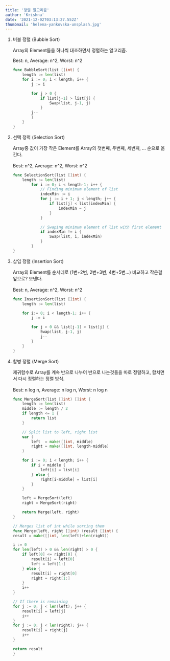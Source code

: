 ```yaml
---
title: '정렬 알고리즘'
author: 'Krishna'
date: '2021-12-02T03:13:27.552Z'
thumbnail: 'helena-yankovska-unsplash.jpg'
---
```

1. 버블 정렬 (Bubble Sort)

    Array의 Element들을 하나씩 대조하면서 정렬하는 알고리즘.  

    Best: n, Average: n^2, Worst: n^2

    ```go
    func BubbleSort(list []int) {
        length := len(list)
        for i := 0; i < length; i++ {
            j := i

            for j > 0 {
                if list[j-1] > list[j] {
                    Swap(list, j-1, j)
                }
            j--
            }
        }
    }
    ```

2. 선택 정력 (Selection Sort)

    Array중 값이 가장 작은 Element를 Array의 첫번째, 두번째, 세번째, ... 순으로 옮긴다.\
    \
    Best: n^2, Average: n^2, Worst: n^2

    ```go
    func SelectionSort(list []int) {
        length := len(list)
            for i := 0; i < length-1; i++ {
                // Finding minimum element of list
                indexMin := i
                for j := i + 1; j < length; j++ {
                    if list[j] < list[indexMin] {
                        indexMin = j
                    }
                }

                // Swaping minimum element of list with first element
                if indexMin != i {
                    Swap(list, i, indexMin)
                }
            }
    }
    ```

3. 삽입 정렬 (Insertion Sort)

    Array의 Element를 순서데로 (1번+2번, 2번+3번, 4번+5번...) 비교하고 작은걸 앞으로? 보낸다.\
    \
    Best: n, Average: n^2, Worst: n^2

    ```go
    func InsertionSort(list []int) {
        length := len(list)

        for i:= 0; i < length-1; i++ {
            j := i

            for j > 0 && list[j-1] > list[j] {
                Swap(list, j-1, j)
                j--
            }
        }
    }
    ```

4. 합병 정렬 (Merge Sort)

    제귀함수로 Array를 계속 반으로 나누어 반으로 나눈것들을 따로 정렬하고, 합치면서 다시 정렬하는 정렬 방식.\
    \
    Best: n log n, Average: n log n, Worst: n log n

    ```go
    func MergeSort(list []int) []int {
        length := len(list)
        middle := length / 2
        if length <= 1 {
            return list
        }

        // Split list to left, right list
        var (
            left  = make([]int, middle)
            right = make([]int, length-middle)
        )

        for i := 0; i < length; i++ {
            if i < middle {
                left[i] = list[i]
            } else {
                right[i-middle] = list[i]
            }
        }

        left = MergeSort(left)
        right = MergeSort(right)

        return Merge(left, right)
    }

    // Merges list of int while sorting them
    func Merge(left, right []int) (result []int) {
    result = make([]int, len(left)+len(right))

    i := 0
    for len(left) > 0 && len(right) > 0 {
        if left[0] <= right[0] {
            result[i] = left[0]
            left = left[1:]
        } else {
            result[i] = right[0]
            right = right[1:]
        }
        i++
    }

    // If there is remaining
    for j := 0; j < len(left); j++ {
        result[i] = left[j]
        i++
    }
    for j := 0; j < len(right); j++ {
        result[i] = right[j]
        i++
    }

    return result
    }
    ```
